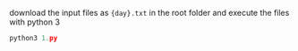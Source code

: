 download the input files as `{day}.txt` in the root folder and execute the files with python 3

```py
python3 1.py
```